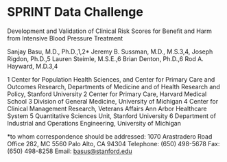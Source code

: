 # SPRINT Data Challenge


Development and Validation of Clinical Risk Scores 
for Benefit and Harm from Intensive Blood Pressure Treatment

Sanjay Basu, M.D., Ph.D.,1,2* Jeremy B. Sussman, M.D., M.S.3,4, Joseph Rigdon, Ph.D.,5 Lauren Steimle, M.S.E.,6 Brian Denton, Ph.D.,6 Rod A. Hayward, M.D.3,4

1 Center for Population Health Sciences, and Center for Primary Care and Outcomes Research, Departments of Medicine and of Health Research and Policy, Stanford University
2 Center for Primary Care, Harvard Medical School
3 Division of General Medicine, University of Michigan
4 Center for Clinical Management Research, Veterans Affairs Ann Arbor Healthcare System
5 Quantitative Sciences Unit, Stanford University
6 Department of Industrial and Operations Engineering, University of Michigan

*to whom correspondence should be addressed:
1070 Arastradero Road Office 282, MC 5560
Palo Alto, CA 94304
Telephone: (650) 498-5678
Fax: (650) 498-8258
Email: basus@stanford.edu

